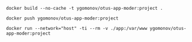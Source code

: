 ```shell
docker build --no-cache -t ygomonov/otus-app-moder:project .
```

```shell
docker push ygomonov/otus-app-moder:project
```

```shell
docker run --network="host" -ti --rm -v ./app:/var/www ygomonov/otus-app-moder:project
```